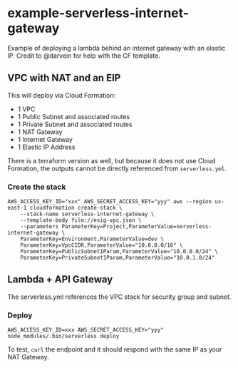 # example-serverless-internet-gateway
Example of deploying a lambda behind an internet gateway with an elastic IP. Credit to @darvein for help with the CF template.

## VPC with NAT and an EIP

This will deploy via Cloud Formation:
* 1 VPC
* 1 Public Subnet and associated routes
* 1 Private Subnet and associated routes
* 1 NAT Gateway
* 1 Internet Gateway
* 1 Elastic IP Address

There is a terraform version as well, but because it does not use Cloud Formation, the outputs cannot be directly referenced from `serverless.yml`.

### Create the stack
```
AWS_ACCESS_KEY_ID="xxx" AWS_SECRET_ACCESS_KEY="yyy" aws --region us-east-1 cloudformation create-stack \
	--stack-name serverless-internet-gateway \
	--template-body file://esig-vpc.json \
	--parameters ParameterKey=Project,ParameterValue=serverless-internet-gateway \
	ParameterKey=Environment,ParameterValue=dev \
	ParameterKey=VpcCIDR,ParameterValue="10.0.0.0/16" \
	ParameterKey=PublicSubnet1Param,ParameterValue="10.0.0.0/24" \
	ParameterKey=PrivateSubnet1Param,ParameterValue="10.0.1.0/24"
```

## Lambda + API Gateway
The serverless.yml references the VPC stack for security group and subnet.

### Deploy
```
AWS_ACCESS_KEY_ID=xxx AWS_SECRET_ACCESS_KEY="yyy" node_modules/.bin/serverless deploy
```

To test, `curl` the endpoint and it should respond with the same IP as your NAT Gateway.
